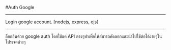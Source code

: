 #Auth Google
<hr>
Login google account. [nodejs, express, ejs]
<hr>
ล็อกอินด้วย google auth โดยใช้แค่ API ตรงๆทำเพื่อให้ส่มารถคัดลอกและนำไปใช้ต่อได้ง่ายๆในโปรเจคต่างๆ
